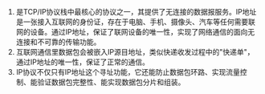 1. 是TCP/IP协议栈中最核心的协议之一，其提供了无连接的数据报服务。IP地址是一张接入互联网的身份证，存在于电脑、手机、摄像头、汽车等任何需要联网的设备。通过IP地址，保证了联网设备的唯一性，实现了网络通信的面向无连接和不可靠的传输功能。
2. 互联网通信里数据包会被嵌入IP源目地址，类似快递收发过程中的"快递单"，通过IP地址的唯一性，保证了正常的通信。
3. IP协议不仅只有IP地址这个寻址功能，它还能防止数据包环路、实现流量控制、能验证数据包完整性、能实现数据包分片和组装。
